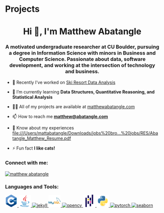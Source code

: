 # Projects
<h1 align="center">Hi 👋, I'm Matthew Abatangle</h1>
<h3 align="center">A motivated undergraduate researcher at CU Boulder, pursuing a degree in Information Science with minors in Business and Computer Science. Passionate about data, software development, and working at the intersection of technology and business.</h3>

- 🔭 Recently I've worked on [Ski Resort Data Analysis](https://github.com/Matthew-Abatangle/Projects/blob/main/SkiResortDataAnalysis.ipynb)

- 🌱 I’m currently learning **Data Structures, Quantitative Reasoning, and Statistical Analysis**

- 👨‍💻 All of my projects are available at [matthewabatangle.com](matthewabatangle.com)

- 📫 How to reach me **matthew@abatangle.com**

- 📄 Know about my experiences [file:///Users/mattabatangle/Downloads/jobs%20bro...%20jobs/RES/Abatangle_Matthew_Resume.pdf](file:///Users/mattabatangle/Downloads/jobs%20bro...%20jobs/RES/Abatangle_Matthew_Resume.pdf)

- ⚡ Fun fact **I like cats!**

<h3 align="left">Connect with me:</h3>
<p align="left">
<a href="https://linkedin.com/in/matthew abatangle" target="blank"><img align="center" src="https://raw.githubusercontent.com/rahuldkjain/github-profile-readme-generator/master/src/images/icons/Social/linked-in-alt.svg" alt="matthew abatangle" height="30" width="40" /></a>
</p>

<h3 align="left">Languages and Tools:</h3>
<p align="left"> <a href="https://www.w3schools.com/cpp/" target="_blank" rel="noreferrer"> <img src="https://raw.githubusercontent.com/devicons/devicon/master/icons/cplusplus/cplusplus-original.svg" alt="cplusplus" width="40" height="40"/> </a> <a href="https://www.java.com" target="_blank" rel="noreferrer"> <img src="https://raw.githubusercontent.com/devicons/devicon/master/icons/java/java-original.svg" alt="java" width="40" height="40"/> </a> <a href="https://jekyllrb.com/" target="_blank" rel="noreferrer"> <img src="https://www.vectorlogo.zone/logos/jekyllrb/jekyllrb-icon.svg" alt="jekyll" width="40" height="40"/> </a> <a href="https://www.mysql.com/" target="_blank" rel="noreferrer"> <img src="https://raw.githubusercontent.com/devicons/devicon/master/icons/mysql/mysql-original-wordmark.svg" alt="mysql" width="40" height="40"/> </a> <a href="https://opencv.org/" target="_blank" rel="noreferrer"> <img src="https://www.vectorlogo.zone/logos/opencv/opencv-icon.svg" alt="opencv" width="40" height="40"/> </a> <a href="https://pandas.pydata.org/" target="_blank" rel="noreferrer"> <img src="https://raw.githubusercontent.com/devicons/devicon/2ae2a900d2f041da66e950e4d48052658d850630/icons/pandas/pandas-original.svg" alt="pandas" width="40" height="40"/> </a> <a href="https://www.python.org" target="_blank" rel="noreferrer"> <img src="https://raw.githubusercontent.com/devicons/devicon/master/icons/python/python-original.svg" alt="python" width="40" height="40"/> </a> <a href="https://pytorch.org/" target="_blank" rel="noreferrer"> <img src="https://www.vectorlogo.zone/logos/pytorch/pytorch-icon.svg" alt="pytorch" width="40" height="40"/> </a> <a href="https://seaborn.pydata.org/" target="_blank" rel="noreferrer"> <img src="https://seaborn.pydata.org/_images/logo-mark-lightbg.svg" alt="seaborn" width="40" height="40"/> </a> </p>
